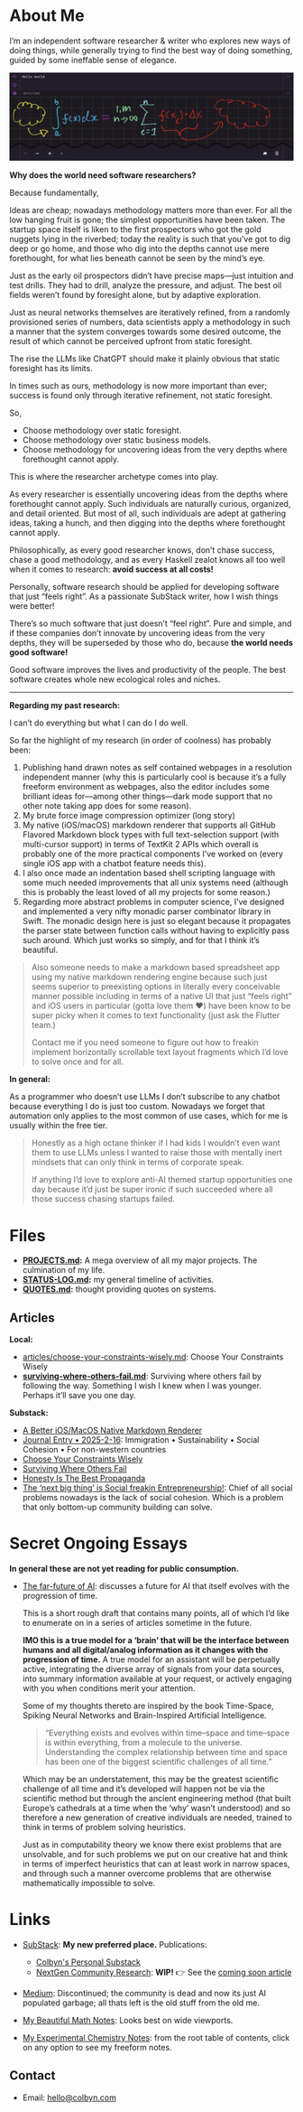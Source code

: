 # About Me

I’m an independent software researcher & writer who explores new ways of doing things, while generally trying to find the best way of doing something, guided by some ineffable sense of elegance.

![cool UI]( images/subscript-ipad.jpg )

**Why does the world need software researchers?**

Because fundamentally, 

Ideas are cheap; nowadays methodology matters more than ever. For all the low hanging fruit is gone; the simplest opportunities have been taken. The startup space itself is liken to the first prospectors who got the gold nuggets lying in the riverbed; today the reality is such that you’ve got to dig deep or go home, and those who dig into the depths cannot use mere forethought, for what lies beneath cannot be seen by the mind’s eye. 

Just as the early oil prospectors didn’t have precise maps—just intuition and test drills. They had to drill, analyze the pressure, and adjust. The best oil fields weren’t found by foresight alone, but by adaptive exploration.

Just as neural networks themselves are iteratively refined, from a randomly provisioned series of numbers, data scientists apply a methodology in such a manner that the system converges towards some desired outcome, the result of which cannot be perceived upfront from static foresight. 

The rise the LLMs like ChatGPT should make it plainly obvious that static foresight has its limits. 

In times such as ours, methodology is now more important than ever; success is found only through iterative refinement, not static foresight. 

So,

* Choose methodology over static foresight.
* Choose methodology over static business models. 
* Choose methodology for uncovering ideas from the very depths where forethought cannot apply. 

This is where the researcher archetype comes into play. 

As every researcher is essentially uncovering ideas from the depths where forethought cannot apply. Such individuals are naturally curious, organized, and detail oriented. But most of all, such individuals are adept at gathering ideas, taking a hunch, and then digging into the depths where forethought cannot apply. 

Philosophically, as every good researcher knows, don’t chase success, chase a good methodology, and as every Haskell zealot knows all too well when it comes to research: **avoid success at all costs!** 

Personally, software research should be applied for developing software that just “feels right”. As a passionate SubStack writer, how I wish things were better! 

There’s so much software that just doesn’t “feel right”. Pure and simple, and if these companies don’t innovate by uncovering ideas from the very depths, they will be superseded by those who do, because **the world needs good software!** 

Good software improves the lives and productivity of the people. The best software creates whole new ecological roles and niches.

---

**Regarding my past research:**

I can’t do everything but what I can do I do well.

So far the highlight of my research (in order of coolness) has probably been:
1. Publishing hand drawn notes as self contained webpages in a resolution independent manner (why this is particularly cool is because it’s a fully freeform environment as webpages, also the editor includes some brilliant ideas for—among other things—dark mode support that no other note taking app does for some reason).
2. My brute force image compression optimizer (long story)
3. My native (iOS/macOS)  markdown renderer that supports all GitHub Flavored Markdown block types with full text-selection support (with multi-cursor support) in terms of TextKit 2 APIs which overall is probably one of the more practical components I’ve worked on (every single iOS app with a chatbot feature needs this).
4. I also once made an indentation based shell scripting language with some much needed improvements that all unix systems need (although this is probably the least loved of all my projects for some reason.) 
5. Regarding more abstract problems in computer science, I’ve designed and implemented a very nifty monadic parser combinator library in Swift. The monadic design here is just so elegant because it propagates the parser state between function calls without having to explicitly pass such around. Which just works so simply, and for that I think it’s beautiful. 

> Also someone needs to make a markdown based spreadsheet app using my native markdown rendering engine because such just seems superior to preexisting options in literally every conceivable manner possible including in terms of a native UI that just “feels right” and iOS users in particular (gotta love them ❤️) have been know to be super picky when it comes to text functionality (just ask the Flutter team.)
>
> Contact me if you need someone to figure out how to freakin implement horizontally scrollable text layout fragments which I’d love to solve once and for all. 

**In general:**

As a programmer who doesn’t use LLMs I don’t subscribe to any chatbot because everything I do is just too custom. Nowadays we forget that automation only applies to the most common of use cases, which for me is usually within the free tier. 

> Honestly as a high octane thinker if I had kids I wouldn’t even want them to use LLMs unless I wanted to raise those with mentally inert mindsets that can only think in terms of corporate speak. 
> 
> If anything I’d love to explore anti-AI themed startup opportunities one day because it’d just be super ironic if such succeeded where all those success chasing startups failed. 

# Files

- **[PROJECTS.md](PROJECTS.md):** A mega overview of all my major projects. The culmination of my life.
- **[STATUS-LOG.md]( STATUS-LOG.md ):** my general timeline of activities.
- **[QUOTES.md]( QUOTES.md ):** thought providing quotes on systems.

## Articles

**Local:**

- [articles/choose-your-constraints-wisely.md]( articles/choose-your-constraints-wisely.md ): Choose Your Constraints Wisely
- **[surviving-where-others-fail.md](surviving-where-others-fail.md)**: Surviving where others fail by following the way. Something I wish I knew when I was younger. Perhaps it’ll save you one day. 

**Substack:**

- [A Better iOS/MacOS Native Markdown Renderer]( https://colbynwadman.substack.com/p/a-better-iosmacos-native-markdown?r=28sf0r )
- [Journal Entry • 2025-2-16]( https://colbynwadman.substack.com/p/journal-entry-2025-2-16?r=28sf0r ): Immigration • Sustainability • Social Cohesion • For non-western countries
- [Choose Your Constraints Wisely]( https://colbynwadman.substack.com/p/choose-your-constraints-wisely?r=28sf0r )
- [Surviving Where Others Fail]( https://colbynwadman.substack.com/p/surviving-where-others-fail?r=28sf0r )
- [Honesty Is The Best Propaganda]( https://colbynwadman.substack.com/p/honesty-is-the-best-propaganda?r=28sf0r )
- [The ‘next big thing’ is Social freakin Entrepreneurship!](https://open.substack.com/pub/colbynwadman/p/the-next-big-thing-is-social-freakin?r=28sf0r&utm_campaign=post&utm_medium=web&showWelcomeOnShare=false): Chief of all social problems nowadays is the lack of social cohesion. Which is a problem that only bottom-up community building can solve.

# Secret Ongoing Essays

**In general these are not yet reading for public consumption.**

- [The far-future of AI]( https://gist.github.com/colbyn/6aeeeecd1b321db179c7253c6437b356 ): discusses a future for AI that itself evolves with the progression of time.
  
  This is a short rough draft that contains many points, all of which I’d like to enumerate on in a series of articles sometime in the future.

  **IMO this is a true model for a ‘brain’ that will be the interface between humans and all digital/analog information as it changes with the progression of time.** A true model for an assistant will be perpetually active, integrating the diverse array of signals from your data sources, into summary information available at your request, or actively engaging with you when conditions merit your attention.

  Some of my thoughts thereto are inspired by the book Time-Space, Spiking Neural Networks and Brain-Inspired Artificial Intelligence.
  > “Everything exists and evolves within time–space and time–space is within everything, from a molecule to the universe. Understanding the complex relationship between time and space has been one of the biggest scientific challenges of all time.”

  Which may be an understatement, this may be the greatest scientific challenge of all time and it’s developed will happen not be via the scientific method but through the ancient engineering method (that built Europe’s cathedrals at a time when the ‘why’ wasn’t understood) and so therefore a new generation of creative individuals are needed, trained to think in terms of problem solving heuristics. 

  Just as in computability theory we know there exist problems that are unsolvable, and for such problems we put on our creative hat and think in terms of imperfect heuristics that can at least work in narrow spaces, and through such a manner overcome problems that are otherwise mathematically impossible to solve.

# Links

- [SubStack]( http://substack.com/@colbynwadman ): **My new preferred place.** Publications:
  + [Colbyn's Personal Substack](http://colbynwadman.substack.com/)
  + [NextGen Community Research](http://nextgencommunityresearch.substack.com): **WIP!** 👉 See the [coming soon article](https://open.substack.com/pub/nextgencommunityresearch/p/coming-soon?r=28sf0r&utm_campaign=post&utm_medium=web&showWelcomeOnShare=false)

- [Medium]( https://medium.com/@colbyn ): Discontinued; the community is dead and now its just AI populated garbage; all thats left is the old stuff from the old me.

- [My Beautiful Math Notes](https://colbyn.github.io/school-notes-spring-2020/): Looks best on wide viewports.
- [My Experimental Chemistry Notes](https://colbyn.github.io/old-school-chem-notes/dev/chemistry-1010---fall-2021/index.html): from the root table of contents, click on any option to see my freeform notes.

## Contact

- Email: hello@colbyn.com

